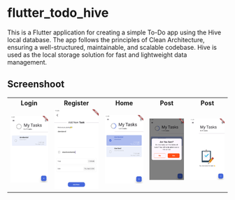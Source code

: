 # flutter_todo_hive

This is a Flutter application for creating a simple To-Do app using the Hive local database. The app follows the principles of Clean Architecture, ensuring a well-structured, maintainable, and scalable codebase. Hive is used as the local storage solution for fast and lightweight data management.

## Screenshoot

<table>
  <tr>
    <th>Login</th>
    <th>Register</th>
    <th>Home</th>
        <th>Post</th>
     <th>Post</th>
  </tr>
  <tr>
    <td><img src="screenshoot/1.%20home.png" height="20%"/></td>
    <td><img src="screenshoot/2.%20add.png" height="20%"/></td>
    <td><img src="screenshoot/3.%20complete.png" height="20%"/></td>
    <td><img src="screenshoot/4.%20remove%20all.png" height="20%"/></td>
        <td><img src="screenshoot/5.%20empty.png" height="20%"/></td>
  </tr>
</table>
